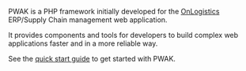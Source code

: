 PWAK is a PHP framework initially developed for the [OnLogistics](http://onlogistics.googlecode.com) ERP/Supply Chain management web application.

It provides components and tools for developers to build complex web applications faster and in a more reliable way.

See the [quick start guide](http://code.google.com/p/pwak/wiki/QuickStart) to get started with PWAK.